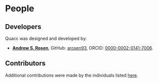 # People

## Developers

Quacc was designed and developed by:

- [**Andrew S. Rosen**](https://asrosen.com/), GitHub: [arosen93](https://github.com/arosen93), ORCID: [0000-0002-0141-7006](https://orcid.org/0000-0002-0141-7006).

## Contributors

Additional contributions were made by the individuals listed [here](https://github.com/arosen93/quacc/graphs/contributors).

